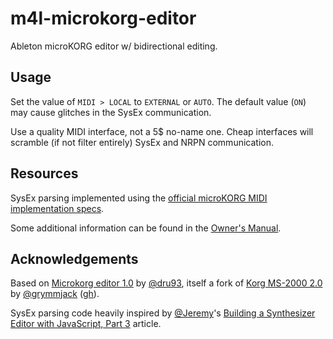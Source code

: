 # m4l-microkorg-editor

Ableton microKORG editor w/ bidirectional editing.


## Usage

Set the value of `MIDI > LOCAL` to `EXTERNAL` or `AUTO`. The default value (`ON`) may cause glitches in the SysEx communication.

Use a quality MIDI interface, not a 5$ no-name one.
Cheap interfaces will scramble (if not filter entirely) SysEx and NRPN communication.


## Resources

SysEx parsing implemented using the [official microKORG MIDI implementation specs](http://i.korg.com/uploads/Support/MK1_633652915168960000.pdf).

Some additional information can be found in the [Owner's Manual](https://cdn.korg.com/us/support/download/files/8f226053113b3be59753dcce14e74cca.pdf).


## Acknowledgements

Based on [Microkorg editor 1.0](https://maxforlive.com/library/device/6404/microkorg-editor) by [@dru93](https://maxforlive.com/profile/user/dru93), itself a fork of [Korg MS-2000 2.0	](https://maxforlive.com/library/device/900/korg-ms-2000) by [@grymmjack](https://maxforlive.com/profile/user/grymmjack) ([gh](https://github.com/grymmjack)).

SysEx parsing code heavily inspired by [@Jeremy](https://cycling74.com/author/531ee78c4db05f8762373b5f)'s [Building a Synthesizer Editor with JavaScript, Part 3](https://cycling74.com/tutorials/building-a-synthesizer-editor-with-javascript-part-3) article.
